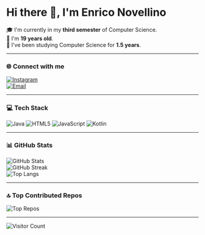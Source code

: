 <!-- README.md - GitHub Profile: Enrico Novellino -->

# Hi there 👋, I'm Enrico Novellino

🎓 I'm currently in my **third semester** of Computer Science.  
👴 I'm **19 years old**.  
📆 I've been studying Computer Science for **1.5 years**.

---

### 🌐 Connect with me

[![Instagram](https://img.shields.io/badge/Instagram-%23212121.svg?style=for-the-badge&logo=instagram&logoColor=white)](https://instagram.com/enriqueiroz_)  
[![Email](https://img.shields.io/badge/Email-%23212121.svg?style=for-the-badge&logo=gmail&logoColor=white)](mailto:enrico.guimaraes1103@gmail.com)

---

### 💻 Tech Stack

![Java](https://img.shields.io/badge/Java-%23212121.svg?style=for-the-badge&logo=openjdk&logoColor=white)
![HTML5](https://img.shields.io/badge/HTML5-%23212121.svg?style=for-the-badge&logo=html5&logoColor=white)
![JavaScript](https://img.shields.io/badge/JavaScript-%23212121.svg?style=for-the-badge&logo=javascript&logoColor=F7DF1E)
![Kotlin](https://img.shields.io/badge/Kotlin-%23212121.svg?style=for-the-badge&logo=kotlin&logoColor=white)

---

### 📊 GitHub Stats

![GitHub Stats](https://github-readme-stats.vercel.app/api?username=enriconovellino&theme=graywhite&hide_border=false&include_all_commits=true&count_private=true)  
![GitHub Streak](https://github-readme-streak-stats.herokuapp.com/?user=enriconovellino&theme=graywhite&hide_border=false)  
![Top Langs](https://github-readme-stats.vercel.app/api/top-langs/?username=enriconovellino&theme=graywhite&hide_border=false&layout=compact)

---

### 🔝 Top Contributed Repos

![Top Repos](https://github-contributor-stats.vercel.app/api?username=enriconovellino&limit=5&theme=graywhite&combine_all_yearly_contributions=true)

---

![Visitor Count](https://visitcount.itsvg.in/api?id=enriconovellino&icon=5&color=121212)

<!-- Designed with ❤️ and a clean gray aesthetic -->
